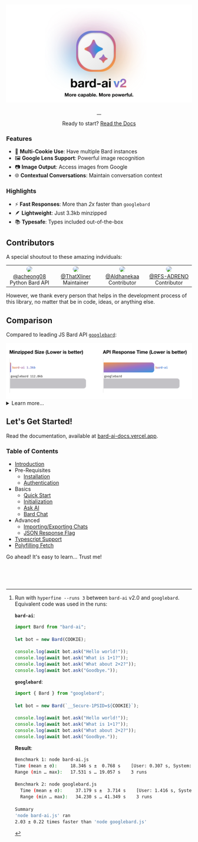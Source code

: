 <picture>

  <source media="(prefers-color-scheme: dark)" srcset="./assets/banner@dark.svg">
  <source media="(prefers-color-scheme: light)" srcset="./assets/banner@light.svg">
  <img alt="EvanZhouDev Banner" src="./assets/banner@light.svg">
</picture>

<p align="center">
  <a aria-label="NPM Version" href="https://www.npmjs.com/package/bard-ai">
    <img alt="" src="https://img.shields.io/npm/v/bard-ai.svg?label=NPM&logo=npm&style=for-the-badge&color=F2984A&logoColor=white">
  </a>
  <a aria-label="NPM Download Count" href="https://www.npmjs.com/package/bard-ai">
    <img alt="" src="https://img.shields.io/npm/dt/bard-ai?label=Downloads&style=for-the-badge&color=D2667B">
  </a>
  <a aria-label="bard-ai Size" href="https://www.npmjs.com/package/bard-ai">
    <img alt="" src="https://img.shields.io/bundlephobia/minzip/bard-ai?style=for-the-badge&color=8B77CD">
  </a>
  <a aria-label="Join the community on Slack" href="https://join.slack.com/t/bard-aiworkspace/shared_invite/zt-1y1g3570m-Hx_N3IShMYBMkR6jpRyRjw">
    <img alt="" src="https://img.shields.io/badge/Slack-339AE0?style=for-the-badge&logo=slack&logoColor=white&label=Community">
  </a>
</p>
<p align="center">
  Ready to start? <a href="https://bard-ai-docs.vercel.app">Read the Docs</a>
</p>

### Features

-   🍪 **Multi-Cookie Use**: Have multiple Bard instances
-   🖼️ **Google Lens Support**: Powerful image recognition
-   📷 **Image Output**: Access images from Google
-   🌐 **Contextual Conversations**: Maintain conversation context

### Highlights

-   ⚡ **Fast Responses**: More than _2x_ faster than `googlebard`
-   🪶 **Lightweight**: Just 3.3kb minzipped
-   📚 **Typesafe**: Types included out-of-the-box

## Contributors

A special shoutout to these amazing indviduals:

<table>
<tr valign="middle">
<td width="20%" align="center" rowspan="2" colspan="2">
  <a href="https://github.com/acheong08">
  <img  style="border-radius: 50%;" src="https://github.com/acheong08.png" width="128">
  </a>
  <br>
  <a href="https://github.com/acheong08">@acheong08</a>
  <br>
  Python Bard API
</td>
<td width="20%" align="center" rowspan="2" colspan="2">
  <a href="https://github.com/thatxliner">
  <img  style="border-radius: 50%;" src="https://github.com/thatxliner.png" width="128">
  </a>
  <br>
  <a href="https://github.com/thatxliner">@ThatXliner</a>
  <br>
  Maintainer
</td>
<td width="20%" align="center" rowspan="2" colspan="2">
  <a href="https://github.com/Aldhanekaa">
  <img  style="border-radius: 50%;" src="https://github.com/Aldhanekaa.png" width="128">
  </a>
  <br>
  <a href="https://github.com/Aldhanekaa">@Aldhanekaa</a>
  <br>
  Contributor
</td>
<td width="20%" align="center" rowspan="2" colspan="2">
  <a href="https://github.com/RFS-ADRENO">
  <img  style="border-radius: 50%;" src="https://github.com/RFS-ADRENO.png" width="128">
  </a>
  <br>
  <a href="https://github.com/RFS-ADRENO">@RFS-ADRENO</a>
  <br>
  Contributor
</td>
<table>

However, we thank every person that helps in the development process of this library, no matter that be in code, ideas, or anything else.

## Comparison

Compared to leading JS Bard API [`googlebard`](https://github.com/PawanOsman/GoogleBard):

<picture>

  <source media="(prefers-color-scheme: dark)" srcset="./assets/compare@dark.svg">
  <source media="(prefers-color-scheme: light)" srcset="./assets/compare@light.svg">
  <img alt="bard-ai Compared to GoogleBard" src="./assets/compare@light.svg">
</picture>

<details>
<summary>Learn more...</summary>
<br/>

`bard-ai` surpasses leading competition [GoogleBard by PawanOsman](https://github.com/PawanOsman/GoogleBard) for three key reasons:

#### Size
`bard-ai` is a tiny 3.3kb, approximately 97% smaller than `googlebard`. This leads to faster downloads, and maximum efficiency.

#### Speed

`bard-ai` performs up to a whopping _2.25x faster_ than `googlebard`, when subjected to 4 consecutive requests, as measured with `hyperfine`.[^1]

#### Features

`bard-ai` is updated with the latest and most advanced features available in Google Bard itself, including powerful Image Recognition with Google Lens.

</details>

[^1]:
    Run with `hyperfine --runs 3` between `bard-ai` v2.0 and `googlebard`.
    Equivalent code was used in the runs:

    **`bard-ai`**:

    ```javascript
    import Bard from "bard-ai";

    let bot = new Bard(COOKIE);

    console.log(await bot.ask("Hello world!"));
    console.log(await bot.ask("What is 1+1?"));
    console.log(await bot.ask("What about 2+2?"));
    console.log(await bot.ask("Goodbye."));
    ```

    **`googlebard`**:

    ```javascript
    import { Bard } from "googlebard";

    let bot = new Bard(`__Secure-1PSID=${COOKIE}`);

    console.log(await bot.ask("Hello world!"));
    console.log(await bot.ask("What is 1+1?"));
    console.log(await bot.ask("What about 2+2?"));
    console.log(await bot.ask("Goodbye."));
    ```

    **Result**:

    ```bash
    Benchmark 1: node bard-ai.js
    Time (mean ± σ):     18.346 s ±  0.768 s    [User: 0.307 s, System: 0.067 s]
    Range (min … max):   17.531 s … 19.057 s    3 runs

    Benchmark 2: node googlebard.js
      Time (mean ± σ):     37.179 s ±  3.714 s    [User: 1.416 s, System: 0.191 s]
      Range (min … max):   34.230 s … 41.349 s    3 runs

    Summary
    'node bard-ai.js' ran
    2.03 ± 0.22 times faster than 'node googlebard.js'
    ```

## Let's Get Started!

Read the documentation, available at [bard-ai-docs.vercel.app](https://bard-ai-docs.vercel.app/).

### Table of Contents

-   [Introduction](https://bard-ai-docs.vercel.app/)
-   Pre-Requisites
    -   [Installation](https://bard-ai-docs.vercel.app/prerequisites/installation)
    -   [Authentication](https://bard-ai-docs.vercel.app/prerequisites/authentication)
-   Basics
    -   [Quick Start](https://bard-ai-docs.vercel.app/basics/quickstart)
    -   [Initialization](https://bard-ai-docs.vercel.app/basics/initialization)
    -   [Ask AI](https://bard-ai-docs.vercel.app/basics/askAI)
    -   [Bard Chat](https://bard-ai-docs.vercel.app/basics/chat)
-   Advanced
    -   [Importing/Exporting Chats](https://bard-ai-docs.vercel.app/advanced/importExportChat)
    -   [JSON Response Flag](https://bard-ai-docs.vercel.app/advanced/useJSON)
-   [Typescript Support](https://bard-ai-docs.vercel.app/typescript)
-   [Polyfilling Fetch](https://bard-ai-docs.vercel.app/fetch)

Go ahead! It's easy to learn... Trust me!

<br/>
<br/>
<br/>
